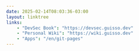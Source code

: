 ```yaml
---
date: 2025-02-14T08:03:36-03:00
layout: linktree
links:
    - "DevSec Book": "https://devsec.guisso.dev"
    - "Personal Wiki": "https://wiki.guisso.dev"
    - "Apps": "/en/git-pages"
---
```


